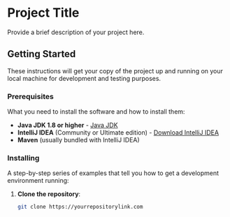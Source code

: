 # Project Title

Provide a brief description of your project here.

## Getting Started

These instructions will get your copy of the project up and running on your local machine for development and testing purposes.

### Prerequisites

What you need to install the software and how to install them:

- **Java JDK 1.8 or higher** - [Java JDK](https://www.oracle.com/java/technologies/javase-jdk11-downloads.html)
- **IntelliJ IDEA** (Community or Ultimate edition) - [Download IntelliJ IDEA](https://www.jetbrains.com/idea/download/)
- **Maven** (usually bundled with IntelliJ IDEA)

### Installing

A step-by-step series of examples that tell you how to get a development environment running:

1. **Clone the repository**:
   ```bash
   git clone https://yourrepositorylink.com
